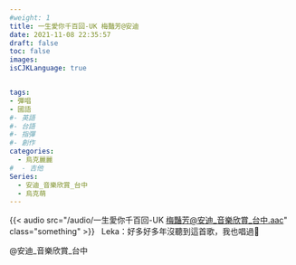 ```yaml
---
#weight: 1
title: 一生愛你千百回-UK 梅豔芳@安迪
date: 2021-11-08 22:35:57
draft: false
toc: false
images:
isCJKLanguage: true


tags:
- 彈唱
- 國語
#- 英語
#- 台語
#- 指彈
#- 創作
categories:
  - 烏克麗麗
#  - 吉他
Series:
  - 安迪_音樂欣賞_台中
  - 烏克萌
---
```



{{< audio src="/audio/一生愛你千百回-UK 梅豔芳@安迪_音樂欣賞_台中.aac" class="something" >}}
&nbsp;
Leka：好多好多年沒聽到這首歌，我也唱過🤣




 @安迪_音樂欣賞_台中
